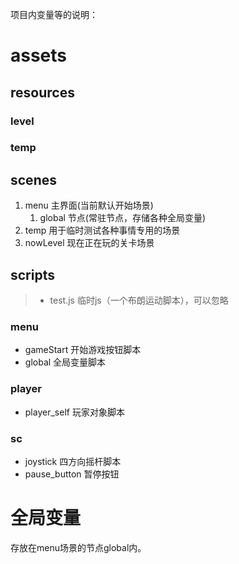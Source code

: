 项目内变量等的说明：

# assets

## resources

### level

### temp

## scenes

1. menu 主界面(当前默认开始场景)
   1. global 节点(常驻节点，存储各种全局变量)
2. temp 用于临时测试各种事情专用的场景
3. nowLevel 现在正在玩的关卡场景

## scripts

> - test.js 临时js（一个布朗运动脚本），可以忽略

### menu

- gameStart 开始游戏按钮脚本
- global 全局变量脚本

### player

- player_self 玩家对象脚本

### sc

- joystick 四方向摇杆脚本
- pause_button 暂停按钮

# 全局变量

存放在menu场景的节点global内。